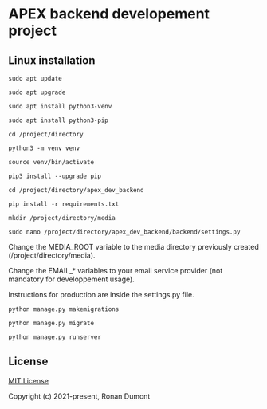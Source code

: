 # APEX backend developement project

 
## Linux installation

```
sudo apt update
```

```
sudo apt upgrade
```

```
sudo apt install python3-venv
```

```
sudo apt install python3-pip
```

```
cd /project/directory
```

```
python3 -m venv venv
```

```
source venv/bin/activate
```

```
pip3 install --upgrade pip
```

```
cd /project/directory/apex_dev_backend
```

```
pip install -r requirements.txt
```

```
mkdir /project/directory/media
```

```
sudo nano /project/directory/apex_dev_backend/backend/settings.py
```
Change the MEDIA_ROOT variable to the media directory previously created (/project/directory/media).

Change the EMAIL_* variables to your email service provider (not mandatory for developpement usage).


Instructions for production are inside the settings.py file.


```
python manage.py makemigrations
```

```
python manage.py migrate
```

```
python manage.py runserver
```

## License

[MIT License](https://opensource.org/licenses/MIT)
 
Copyright (c) 2021-present, Ronan Dumont
